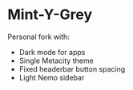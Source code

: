 # Mint-Y-Grey

Personal fork with:
* Dark mode for apps
* Single Metacity theme
* Fixed headerbar button spacing
* Light Nemo sidebar

